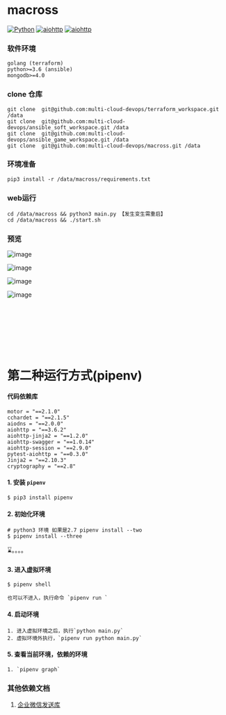 # macross

[![Python](https://img.shields.io/badge/python-v3.5%2B-blue.svg)](https://www.python.org/)
[![aiohttp](https://img.shields.io/badge/aiohttp-v3.6.2-brightgreen.svg)](https://aiohttp.readthedocs.io/en/stable/)
[![aiohttp](https://img.shields.io/badge/mongodb-v4.0%2B-blue.svg)](https://aiohttp.readthedocs.io/en/stable/)



### 软件环境

    golang (terraform)
    python>=3.6 (ansible)
    mongodb>=4.0

###  clone 仓库

    git clone  git@github.com:multi-cloud-devops/terraform_workspace.git /data
    git clone  git@github.com:multi-cloud-devops/ansible_soft_workspace.git /data
    git clone  git@github.com:multi-cloud-devops/ansible_game_workspace.git /data
    git clone  git@github.com:multi-cloud-devops/macross.git /data
    
### 环境准备

    pip3 install -r /data/macross/requirements.txt

### web运行
    cd /data/macross && python3 main.py 【发生变生需重启】
    cd /data/macross && ./start.sh
   
    
### 预览


![image](https://github.com/multi-cloud-devops/keiTang/blob/master/images/1.png)

![image](https://github.com/multi-cloud-devops/keiTang/blob/master/images/2.png)

![image](https://github.com/multi-cloud-devops/keiTang/blob/master/images/3.png)

![image](https://github.com/multi-cloud-devops/keiTang/blob/master/images/4.png)






<br>
<br>
<br>
<br>
<br>
<br>


# 第二种运行方式(pipenv) 

#### 代码依赖库
```
motor = "==2.1.0"
cchardet = "==2.1.5"
aiodns = "==2.0.0"
aiohttp = "==3.6.2"
aiohttp-jinja2 = "==1.2.0"
aiohttp-swagger = "==1.0.14"
aiohttp-session = "==2.9.0"
pytest-aiohttp = "==0.3.0"
Jinja2 = "==2.10.3"
cryptography = "==2.8"
```

####  1. 安装 `pipenv`
   ```shell
   $ pip3 install pipenv
   ```
#### 2. 初始化环境 
   ```shell
   # python3 环境 如果是2.7 pipenv install --two
   $ pipenv install --three
   ```
   ⌛️。。。。
#### 3. 进入虚拟环境
   ```shell
   $ pipenv shell 
   ```
    也可以不进入，执行命令 `pipenv run `
#### 4. 启动环境

    1. 进入虚拟环境之后，执行`python main.py`
    2. 虚拟环境外执行，`pipenv run python main.py`

#### 5. 查看当前环境，依赖的环境
    1. `pipenv graph`


### 其他依赖文档

1. [企业微信发送库](libs/README.md)